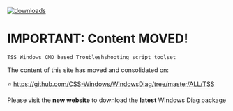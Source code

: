 [![downloads](https://img.shields.io/powershellgallery/dt/Get-NetView.svg?label=downloads)](https://github.com/CSS-Windows/WindowsDiag/tree/master/ALL/TSS)

# IMPORTANT: Content MOVED!
`TSS Windows CMD based Troubleshshooting script toolset`

The content of this site has moved and consolidated on:

:star: https://github.com/CSS-Windows/WindowsDiag/tree/master/ALL/TSS

Please visit the **new website** to download the **latest** Windows Diag package
